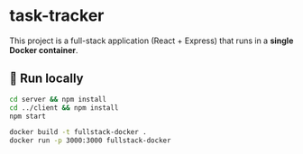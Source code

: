 # task-tracker


This project is a full-stack application (React + Express) that runs in a **single Docker container**.

## 🚀 Run locally

```bash
cd server && npm install
cd ../client && npm install
npm start

docker build -t fullstack-docker .
docker run -p 3000:3000 fullstack-docker
